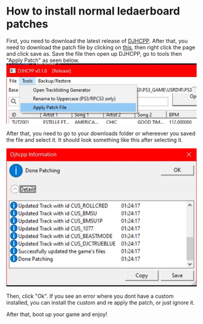 # How to install normal ledaerboard patches

First, you need to download the latest release of [DJHCPP](https://github.com/MatteoGodzilla/djhcpp/releases).
After that, you need to download the patch file by clicking on [this](https://raw.githubusercontent.com/Crafty-The-Fox/djh-leaderboard-patches/main/Patches/patch.xml), then right click the page and click save as. Save the file then open up DJHCPP, go to tools then "Apply Patch" as seen below. ![Apply patch](https://raw.githubusercontent.com/Crafty-The-Fox/djh-leaderboard-patches/main/Guides/images/patch%20install.JPG)

After that, you need to go to your downloads folder or whereever you saved the file and select it. It should look something like this after selecting it.


![patch installed](https://raw.githubusercontent.com/Crafty-The-Fox/djh-leaderboard-patches/main/Guides/images/done%20patching.JPG)

Then, click "Ok". If you see an error where you dont have a custom installed, you can install the custom and re apply the patch, or just ignore it.

After that, boot up your game and enjoy!

